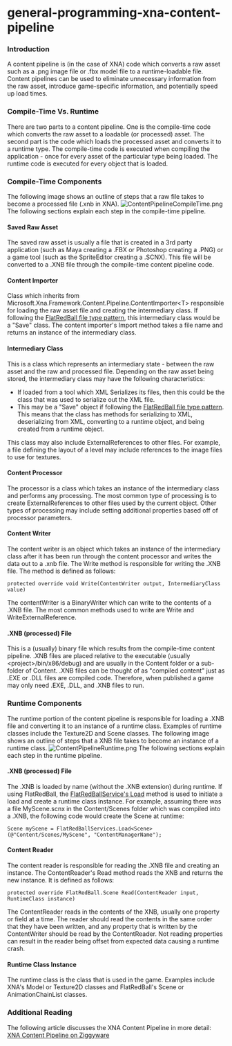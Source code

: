 # general-programming-xna-content-pipeline

### Introduction

A content pipeline is (in the case of XNA) code which converts a raw asset such as a .png image file or .fbx model file to a runtime-loadable file. Content pipelines can be used to eliminate unnecessary information from the raw asset, introduce game-specific information, and potentially speed up load times.

### Compile-Time Vs. Runtime

There are two parts to a content pipeline. One is the compile-time code which converts the raw asset to a loadable (or processed) asset. The second part is the code which loads the processed asset and converts it to a runtime type. The compile-time code is executed when compiling the application - once for every asset of the particular type being loaded. The runtime code is executed for every object that is loaded.

### Compile-Time Components

The following image shows an outline of steps that a raw file takes to become a processed file (.xnb in XNA). ![ContentPipelineCompileTime.png](../../../media/migrated_media-ContentPipelineCompileTime.png) The following sections explain each step in the compile-time pipeline.

#### Saved Raw Asset

The saved raw asset is usually a file that is created in a 3rd party application (such as Maya creating a .FBX or Photoshop creating a .PNG) or a game tool (such as the SpriteEditor creating a .SCNX). This file will be converted to a .XNB file through the compile-time content pipeline code.

#### Content Importer

Class which inherits from Microsoft.Xna.Framework.Content.Pipeline.ContentImporter\<T> responsible for loading the raw asset file and creating the intermediary class. If following the [FlatRedBall file type pattern](../../../frb/docs/index.php), this intermediary class would be a "Save" class. The content importer's Import method takes a file name and returns an instance of the intermediary class.

#### Intermediary Class

This is a class which represents an intermediary state - between the raw asset and the raw and processed file. Depending on the raw asset being stored, the intermediary class may have the following characteristics:

* If loaded from a tool which XML Serializes its files, then this could be the class that was used to serialize out the XML file.
* This may be a "Save" object if following the [FlatRedBall file type pattern](../../../frb/docs/index.php). This means that the class has methods for serializing to XML, deserializing from XML, converting to a runtime object, and being created from a runtime object.

This class may also include ExternalReferences to other files. For example, a file defining the layout of a level may include references to the image files to use for textures.

#### Content Processor

The processor is a class which takes an instance of the intermediary class and performs any processing. The most common type of processing is to create ExternalReferences to other files used by the current object. Other types of processing may include setting additional properties based off of processor parameters.

#### Content Writer

The content writer is an object which takes an instance of the intermediary class after it has been run through the content processor and writes the data out to a .xnb file. The Write method is responsible for writing the .XNB file. The method is defined as follows:

```
protected override void Write(ContentWriter output, IntermediaryClass value)
```

The contentWriter is a BinaryWriter which can write to the contents of a .XNB file. The most common methods used to write are Write and WriteExternalReference.

#### .XNB (processed) File

This is a (usually) binary file which results from the compile-time content pipeline. .XNB files are placed relative to the executable (usually \<project>/bin/x86/debug) and are usually in the Content folder or a sub-folder of Content. .XNB files can be thought of as "compiled content" just as .EXE or .DLL files are compiled code. Therefore, when published a game may only need .EXE, .DLL, and .XNB files to run.

### Runtime Components

The runtime portion of the content pipeline is responsible for loading a .XNB file and converting it to an instance of a runtime class. Examples of runtime classes include the Texture2D and Scene classes. The following image shows an outline of steps that a XNB file takes to become an instance of a runtime class. ![ContentPipelineRuntime.png](../../../media/migrated_media-ContentPipelineRuntime.png) The following sections explain each step in the runtime pipeline.

#### .XNB (processed) File

The .XNB is loaded by name (without the .XNB extension) during runtime. If using FlatRedBall, the [FlatRedBallService's Load](../../../frb/docs/index.php#FlatRedBallServices.Load) method is used to initiate a load and create a runtime class instance. For example, assuming there was a file MyScene.scnx in the Content/Scenes folder which was compiled into a .XNB, the following code would create the Scene at runtime:

```
Scene myScene = FlatRedBallServices.Load<Scene>(@"Content/Scenes/MyScene", "ContentManagerName");
```

#### Content Reader

The content reader is responsible for reading the .XNB file and creating an instance. The ContentReader's Read method reads the XNB and returns the new instance. It is defined as follows:

```
protected override FlatRedBall.Scene Read(ContentReader input, RuntimeClass instance)
```

The ContentReader reads in the contents of the XNB, usually one property or field at a time. The reader should read the contents in the same order that they have been written, and any property that is written by the ContentWriter should be read by the ContentReader. Not reading properties can result in the reader being offset from expected data causing a runtime crash.

#### Runtime Class Instance

The runtime class is the class that is used in the game. Examples include XNA's Model or Texture2D classes and FlatRedBall's Scene or AnimationChainList classes.

### Additional Reading

The following article discusses the XNA Content Pipeline in more detail: [XNA Content Pipeline on Ziggyware](http://www.ziggyware.com/readarticle.php?article_id=69)
